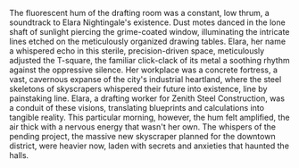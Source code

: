 The fluorescent hum of the drafting room was a constant, low thrum, a soundtrack to Elara Nightingale's existence.  Dust motes danced in the lone shaft of sunlight piercing the grime-coated window, illuminating the intricate lines etched on the meticulously organized drawing tables.  Elara, her name a whispered echo in this sterile, precision-driven space, meticulously adjusted the T-square, the familiar click-clack of its metal a soothing rhythm against the oppressive silence.  Her workplace was a concrete fortress, a vast, cavernous expanse of the city's industrial heartland, where the steel skeletons of skyscrapers whispered their future into existence, line by painstaking line.  Elara, a drafting worker for Zenith Steel Construction, was a conduit of these visions, translating blueprints and calculations into tangible reality.  This particular morning, however, the hum felt amplified, the air thick with a nervous energy that wasn't her own.  The whispers of the pending project, the massive new skyscraper planned for the downtown district, were heavier now, laden with secrets and anxieties that haunted the halls.

